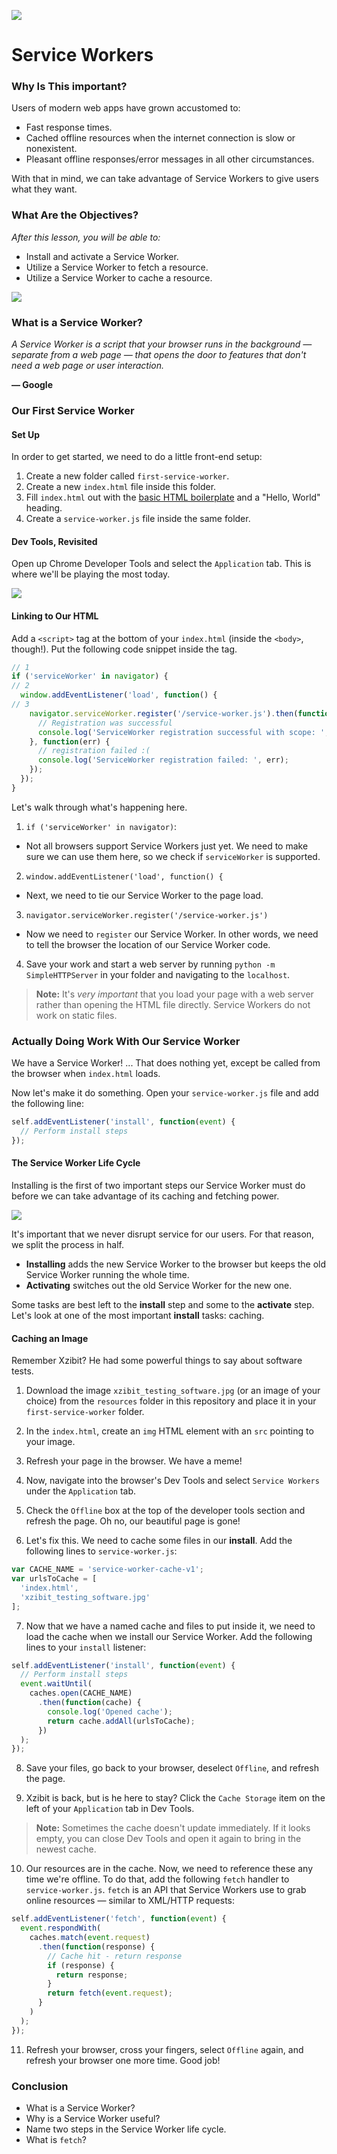 ![](https://ga-dash.s3.amazonaws.com/production/assets/logo-9f88ae6c9c3871690e33280fcf557f33.png)

<!--WDI4 11:34 -->
<!--WDI5 3:10 -->

# Service Workers

### Why Is This important?

Users of modern web apps have grown accustomed to:

- Fast response times.
- Cached offline resources when the internet connection is slow or nonexistent.
- Pleasant offline responses/error messages in all other circumstances.

With that in mind, we can take advantage of Service Workers to give users what they want.

### What Are the Objectives?
*After this lesson, you will be able to:*

- Install and activate a Service Worker.
- Utilize a Service Worker to fetch a resource.
- Utilize a Service Worker to cache a resource.

![](resources/noService.png)

### What is a Service Worker?

*A Service Worker is a script that your browser runs in the background — separate from a web page — that opens the door to features that don't need a web page or user interaction.*

**— Google**

### Our First Service Worker

#### Set Up

In order to get started, we need to do a little front-end setup:

1) Create a new folder called `first-service-worker`.
2) Create a new `index.html` file inside this folder.
3) Fill `index.html` out with the [basic HTML boilerplate](http://htmlshell.com/) and a "Hello, World" heading.
4) Create a `service-worker.js` file inside the same folder.

<!--WDI5 3:18 -->
<!--WDI4 11:37 turning over to devs -->
<!--WDI4 coming back 11:42 -->

#### Dev Tools, Revisited

Open up Chrome Developer Tools and select the `Application` tab. This is where we'll be playing the most today.

![](resources/swDevTools.png)

#### Linking to Our HTML

Add a `<script>` tag at the bottom of your `index.html` (inside the `<body>`, though!). Put the following code snippet inside the tag.

```js
// 1
if ('serviceWorker' in navigator) {
// 2
  window.addEventListener('load', function() {
// 3
    navigator.serviceWorker.register('/service-worker.js').then(function(registration) {
      // Registration was successful
      console.log('ServiceWorker registration successful with scope: ', registration.scope);
    }, function(err) {
      // registration failed :(
      console.log('ServiceWorker registration failed: ', err);
    });
  });
}
```

Let's walk through what's happening here.

1. `if ('serviceWorker' in navigator)`:
  - Not all browsers support Service Workers just yet. We need to make sure we can use them here, so we check if `serviceWorker` is supported.
2. `window.addEventListener('load', function() {`
  - Next, we need to tie our Service Worker to the page load.
3. `navigator.serviceWorker.register('/service-worker.js')`
  - Now we need to `register` our Service Worker. In other words, we need to tell the browser the location of our Service Worker code.
4. Save your work and start a web server by running `python -m SimpleHTTPServer` in your folder and navigating to the `localhost`.

>**Note:** It's *very important* that you load your page with a web server rather than opening the HTML file directly.  Service Workers do not work on static files.

<!--WDI5 3:33  -->

### Actually Doing Work With Our Service Worker

We have a Service Worker! ... That does nothing yet, except be called from the browser when `index.html` loads.

Now let's make it do something. Open your `service-worker.js` file and add the following line:

```js
self.addEventListener('install', function(event) {
  // Perform install steps
});
```

#### The Service Worker Life Cycle

Installing is the first of two important steps our Service Worker must do before we can take advantage of its caching and fetching power.

![](resources/sw-lifecycle.png)

It's important that we never disrupt service for our users. For that reason, we split the process in half.

- **Installing** adds the new Service Worker to the browser but keeps the old Service Worker running the whole time.
- **Activating** switches out the old Service Worker for the new one.

Some tasks are best left to the **install** step and some to the **activate** step. Let's look at one of the most important **install** tasks: caching.

#### Caching an Image

Remember Xzibit? He had some powerful things to say about software tests.

1) Download the image `xzibit_testing_software.jpg` (or an image of your choice) from the `resources` folder in this repository and place it in your `first-service-worker` folder.

2) In the `index.html`, create an `img` HTML element with an `src` pointing to your image.

3) Refresh your page in the browser. We have a meme!

4) Now, navigate into the browser's Dev Tools and select `Service Workers` under the `Application` tab.

5) Check the `Offline` box at the top of the developer tools section and refresh the page. Oh no, our beautiful page is gone!

<!--WDI5 3:44  -->

6) Let's fix this. We need to cache some files in our **install**. Add the following lines to `service-worker.js`:

```js
var CACHE_NAME = 'service-worker-cache-v1';
var urlsToCache = [
  'index.html',
  'xzibit_testing_software.jpg'
];
```

<!--WDI5 3:49  -->

7) Now that we have a named cache and files to put inside it, we need to load the cache when we install our Service Worker.  Add the following lines to your `install` listener:

```js
self.addEventListener('install', function(event) {
  // Perform install steps
  event.waitUntil(
    caches.open(CACHE_NAME)
      .then(function(cache) {
        console.log('Opened cache');
        return cache.addAll(urlsToCache);
      })
  );
});
```

<!--WDI5 3:52  -->

8) Save your files, go back to your browser, deselect `Offline`, and refresh the page.

9) Xzibit is back, but is he here to stay? Click the `Cache Storage` item on the left of your `Application` tab in Dev Tools.

>**Note:** Sometimes the cache doesn't update immediately. If it looks empty, you can close Dev Tools and open it again to bring in the newest cache.


<!--12:05 WDI4 turning over to devs -->
<!--WDI4 coming back 12:12-->

10) Our resources are in the cache. Now, we need to reference these any time we're offline. To do that, add the following `fetch` handler to `service-worker.js`. `fetch` is an API that Service Workers use to grab online resources — similar to XML/HTTP requests:

```js
self.addEventListener('fetch', function(event) {
  event.respondWith(
    caches.match(event.request)
      .then(function(response) {
        // Cache hit - return response
        if (response) {
          return response;
        }
        return fetch(event.request);
      }
    )
  );
});
```

11) Refresh your browser, cross your fingers, select `Offline` again, and refresh your browser one more time. Good job!

<!--WDI5 4:03  -->
<!--WDI4 12:16 turning over to devs -->
<!--WDI4 coming back 12:25 -->

### Conclusion

- What is a Service Worker?
- Why is a Service Worker useful?
- Name two steps in the Service Worker life cycle.
- What is `fetch`?



<!--WDI4 12:28 -->
